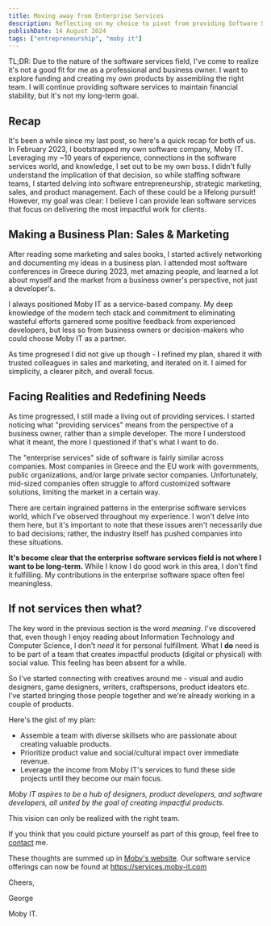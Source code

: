 ```yaml
---
title: Moving away from Enterprise Services
description: Reflecting on my choice to pivot from providing Software Service to something new
publishDate: 14 August 2024
tags: ["entrepreneurship", "moby it"]
---
```


TL;DR: Due to the nature of the software services field, I've come to realize it's not a good fit for me as a professional and business owner. I want to explore funding and creating my own products by assembling the right team. I will continue providing software services to maintain financial stability, but it's not my long-term goal.

## Recap

It's been a while since my last post, so here's a quick recap for both of us. In February 2023, I bootstrapped my own software company, Moby IT. Leveraging my ~10 years of experience, connections in the software services world, and knowledge, I set out to be my own boss. I didn't fully understand the implication of that decision, so while staffing software teams, I started delving into software entrepreneurship, strategic marketing, sales, and product management. Each of these could be a lifelong pursuit! However, my goal was clear: I believe I can provide lean software services that focus on delivering the most impactful work for clients.

## Making a Business Plan: Sales & Marketing

After reading some marketing and sales books, I started actively networking and documenting my ideas in a business plan. I attended most software conferences in Greece during 2023, met amazing people, and learned a lot about myself and the market from a business owner's perspective, not just a developer's.

I always positioned Moby IT as a service-based company. My deep knowledge of the modern tech stack and commitment to eliminating wasteful efforts garnered some positive feedback from experienced developers, but less so from business owners or decision-makers who could choose Moby IT as a partner.

As time progresed I did not give up though - I refined my plan, shared it with trusted colleagues in sales and marketing, and iterated on it. I aimed for simplicity, a clearer pitch, and overall focus.

## Facing Realities and Redefining Needs

As time progressed, I still made a living out of providing services. I started noticing what "providing services" means from the perspective
of a business owner, rather than a simple developer. The more I understood what it meant, the more I questioned if that's what I want to do.

The "enterprise services" side of software is fairly similar across companies. Most companies in Greece and the EU work with governments, public organizations, and/or large private sector companies. Unfortunately, mid-sized companies often struggle to afford customized software solutions, limiting the market in a certain way.

There are certain ingrained patterns in the enterprise software services world, which I've observed throughout my experience. I won't delve into them here, but it's important to note that these issues aren't necessarily due to bad decisions; rather, the industry itself has pushed companies into these situations.

**It's become clear that the enterprise software services field is not where I want to be long-term.** While I know I do good work in this area, I don't find it fulfilling. My contributions in the enterprise software space often feel meaningless.

## If not services then what?

The key word in the previous section is the word _meaning_. I've discovered that, even though I enjoy reading about Information
Technology and Computer Science, I don't _need_ it for personal fulfillment. What I **do** need is to be part of a team that creates impactful products (digital or physical) with social value. This feeling has been absent for a while.

So I've started connecting with creatives around me - visual and audio designers, game designers, writers, craftspersons, product ideators etc.
I've started bringing those people together and we're already working in a couple of products.

Here's the gist of my plan:

- Assemble a team with diverse skillsets who are passionate about creating valuable products.
- Prioritize product value and social/cultural impact over immediate revenue.
- Leverage the income from Moby IT's services to fund these side projects until they become our main focus.

_Moby IT aspires to be a hub of designers, product developers, and software developers, all united by the goal of creating impactful products._

This vision can only be realized with the right team.

If you think that you could picture yourself as part of this group, feel free to [contact](mailto:gspanos@moby-it.com) me.

These thoughts are summed up in [Moby's website](https://moby-it.com). Our software service offerings can now be found at <https://services.moby-it.com>

Cheers,

George

Moby IT.
